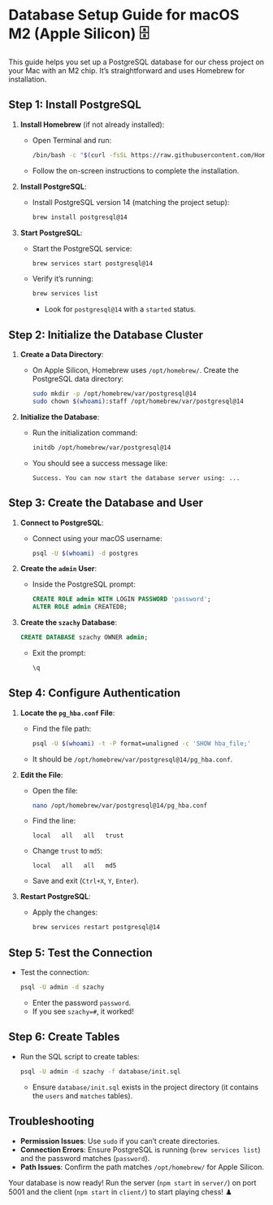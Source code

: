 # Database Setup Guide for macOS M2 (Apple Silicon) 🗄️

This guide helps you set up a PostgreSQL database for our chess project on your Mac with an M2 chip. It’s straightforward and uses Homebrew for installation.

## Step 1: Install PostgreSQL
1. **Install Homebrew** (if not already installed):
   - Open Terminal and run:
     ```bash
     /bin/bash -c "$(curl -fsSL https://raw.githubusercontent.com/Homebrew/install/HEAD/install.sh)"
     ```
   - Follow the on-screen instructions to complete the installation.

2. **Install PostgreSQL**:
   - Install PostgreSQL version 14 (matching the project setup):
     ```bash
     brew install postgresql@14
     ```

3. **Start PostgreSQL**:
   - Start the PostgreSQL service:
     ```bash
     brew services start postgresql@14
     ```
   - Verify it’s running:
     ```bash
     brew services list
     ```
     - Look for `postgresql@14` with a `started` status.

## Step 2: Initialize the Database Cluster
1. **Create a Data Directory**:
   - On Apple Silicon, Homebrew uses `/opt/homebrew/`. Create the PostgreSQL data directory:
     ```bash
     sudo mkdir -p /opt/homebrew/var/postgresql@14
     sudo chown $(whoami):staff /opt/homebrew/var/postgresql@14
     ```

2. **Initialize the Database**:
   - Run the initialization command:
     ```bash
     initdb /opt/homebrew/var/postgresql@14
     ```
   - You should see a success message like:
     ```
     Success. You can now start the database server using: ...
     ```

## Step 3: Create the Database and User
1. **Connect to PostgreSQL**:
   - Connect using your macOS username:
     ```bash
     psql -U $(whoami) -d postgres
     ```

2. **Create the `admin` User**:
   - Inside the PostgreSQL prompt:
     ```sql
     CREATE ROLE admin WITH LOGIN PASSWORD 'password';
     ALTER ROLE admin CREATEDB;
     ```

3. **Create the `szachy` Database**:
   ```sql
   CREATE DATABASE szachy OWNER admin;
   ```
   - Exit the prompt:
     ```sql
     \q
     ```

## Step 4: Configure Authentication
1. **Locate the `pg_hba.conf` File**:
   - Find the file path:
     ```bash
     psql -U $(whoami) -t -P format=unaligned -c 'SHOW hba_file;'
     ```
   - It should be `/opt/homebrew/var/postgresql@14/pg_hba.conf`.

2. **Edit the File**:
   - Open the file:
     ```bash
     nano /opt/homebrew/var/postgresql@14/pg_hba.conf
     ```
   - Find the line:
     ```
     local   all   all   trust
     ```
   - Change `trust` to `md5`:
     ```
     local   all   all   md5
     ```
   - Save and exit (`Ctrl+X`, `Y`, `Enter`).

3. **Restart PostgreSQL**:
   - Apply the changes:
     ```bash
     brew services restart postgresql@14
     ```

## Step 5: Test the Connection
- Test the connection:
  ```bash
  psql -U admin -d szachy
  ```
  - Enter the password `password`.
  - If you see `szachy=#`, it worked!

## Step 6: Create Tables
- Run the SQL script to create tables:
  ```bash
  psql -U admin -d szachy -f database/init.sql
  ```
  - Ensure `database/init.sql` exists in the project directory (it contains the `users` and `matches` tables).

## Troubleshooting
- **Permission Issues**: Use `sudo` if you can’t create directories.
- **Connection Errors**: Ensure PostgreSQL is running (`brew services list`) and the password matches (`password`).
- **Path Issues**: Confirm the path matches `/opt/homebrew/` for Apple Silicon.

Your database is now ready! Run the server (`npm start` in `server/`) on port 5001 and the client (`npm start` in `client/`) to start playing chess! ♟️